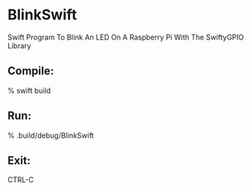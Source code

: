 # BlinkSwift
Swift Program To Blink An LED On A Raspberry Pi With The SwiftyGPIO Library

## Compile:
% swift build

## Run:
% .build/debug/BlinkSwift

## Exit:
CTRL-C

